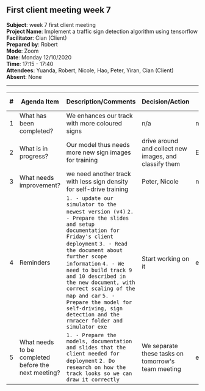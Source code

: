 ## First client meeting week 7

**Subject**: week 7 first client meeting  
**Project Name**: Implement a traffic sign detection algorithm using tensorflow  
**Facilitator**: Cian (Client)  
**Prepared by**: Robert  
**Mode**: Zoom  
**Date**: Monday 12/10/2020  
**Time**: 17:15 - 17:40  
**Attendees**: Yuanda, Robert, Nicole, Hao, Peter, Yiran, Cian (Client)  
**Absent**: None

--- 

| #   | Agenda Item                                         | Description/Comments                                                                                                                                                                                                                                                                                                                                                                                                                                                                                                                                                                                                                                                                                                    | Decision/Action                                                   | Who?         | Items for escalation |
| --- | --------------------------------------------------- | ----------------------------------------------------------------------------------------------------------------------------------------------------------------------------------------------------------------------------------------------------------------------------------------------------------------------------------------------------------------------------------------------------------------------------------------------------------------------------------------------------------------------------------------------------------------------------------------------------------------------------------------------------------------------------------------------------------------------- | ----------------------------------------------------------------- | ------------ | -------------------- |
| 1   | What has been completed?                            | We enhances our track with more coloured signs                                                                                                                                                                                                                                                                                                                                                                                                                                                                                                                                                                                        | n/a                                                               | n/a          | n/a                  |
| 2   | What is in progress?                                | Our model thus needs more new sign images for training                                                                                                                                                                                                                                                                                                                                                                                                                                                                                                                                                                                     |  drive around and collect new images, and classify them                             | Everyone     | n/a                  |
| 3   | What needs improvement?                             |    we need another track with less sign density for self-drive training  | Peter, Nicole | n/a                  |
| 4   | Reminders                                           | `1. - update our simulator to the newest version (v4)` `2. - Prepare the slides and setup documentation for Friday's client deployment` `3. - Read the document about further scope information` `4. - We need to build track 9 and 10 described in the new document, with correct scaling of the map and car` `5. - Prepare the model for self-driving, sign detection and the rmracer folder and simulator exe`                                                                                                                                                                                                                                                                                                                                                                                                                                                                                                                                                                                                                                                             | Start working on it                                | everyone     | n/a                  |
| 5   | What needs to be completed before the next meeting? | `1. - Prepare the models, documentation and slides that the client needed for deployment`   `2. Do research on how the track looks so we can draw it correctly` | We separate these tasks on tomorrow's team meeting               | everyone     | n/a                  |